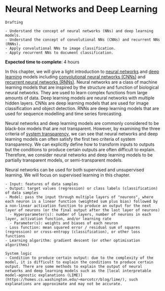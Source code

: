 # Neural Networks and Deep Learning

<!-- Capitalise initials. As compact as possible, prefer ONE line. -->
<!-- We use **UK** English spelling. -->
<!-- File names should be all lowercase, with words separated by hyphens (-), and no spaces.  Each chapter must include an "overview.md" and "quiz-sum-ref.md"-->

```{admonition} Status
Drafting
```

```{admonition} Objectives
- Understand the concept of neural networks (NNs) and deep learning models.
- Understand the concept of convolutional NNs (CNNs) and recurrent NNs (RNNs).
- Apply convolutional NNs to image classification.
- Apply recurrent NNs to document classification.
```

**Expected time to complete**: 4 hours

In this chapter, we will give a light introduction to [neural networks](https://en.wikipedia.org/wiki/Neural_network) and [deep learning](https://en.wikipedia.org/wiki/Deep_learning) models including [convolutional neural networks (CNNs)](https://en.wikipedia.org/wiki/Convolutional_neural_network) and [recurrent neural networks (RNNs)](https://en.wikipedia.org/wiki/Recurrent_neural_network). Neural networks are a class of machine learning models that are inspired by the structure and function of biological neural networks. They are used to learn complex functions from large amounts of data. Deep learning models are neural networks with multiple hidden layers. CNNs are deep learning models that are used for image classification and object detection. RNNs are deep learning models that are used for sequence modelling and time series forecasting.

Neural networks and deep learning models are commonly considered to be black-box models that are not transparent. However, by examining the three criteria of [system transparency](https://pykale.github.io/transparentML/01-intro/ml-transp.html#system-transparency), we can see that neural networks and deep learning models can often satisfy the first two criteria of system transparency. We can explicitly define how to transform inputs to outputs but the conditions to produce certain outputs are often difficult to explain. Therefore, we consider neural networks and deep learning models to be partially transparent models, or semi-transparent models.

Neural networks can be used for both supervised and unsupervised learning. We will focus on supervised learning in this chapter.

<!-- We will also introduce the concept of transfer learning. -->

```{admonition} Ingredients: neural networks
- Input: features of data samples
- Output: target values (regression) or class labels (classification) of data samples
- Model: pass the input through multiple layers of "neurons", where each neuron is a linear function (weighted sum plus bias) followed by a non-linear activation function to produce an output for the next layer of neurons (or the final output after the last layer of neurons)
  - Hyperparameter(s): number of layers, number of neurons in each layer, activation function, and/or learning rate
  - Parameter(s): weights and biases of each neuron
- Loss function: mean squared error / residual sum of squares (regression) or cross-entropy (classification), or other loss functions
- Learning algorithm: gradient descent (or other optimisation algorithms)
```

```{admonition} Transparency
System logic
- Condition to produce certain output: due to the complexity of the model, it is difficult to explain the conditions to produce certain output. There are some methods to explain the output of neural networks and deep learning models such as the [local interpretable model-agnostic explanations (LIME)](https://homes.cs.washington.edu/~marcotcr/blog/lime/), such explanations are approximate and may not be accurate.
```

<!-- - What input to produce certain output:
- How to produce certain output: -->
